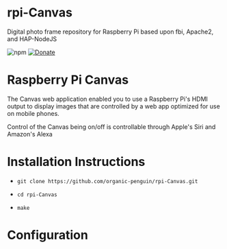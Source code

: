 # rpi-Canvas
Digital photo frame repository for Raspberry Pi based upon fbi, Apache2, and HAP-NodeJS

![npm](https://img.shields.io/badge/npm-v8.2.1-brightgreen)
[![Donate](https://img.shields.io/badge/donate-paypal-yellowgreen.svg)]()

# Raspberry Pi Canvas 

The Canvas web application enabled you to use a Raspberry Pi's HDMI output to display images that are controlled by a web app optimized for use on mobile phones.

Control of the Canvas being on/off is controllable through Apple's Siri and Amazon's Alexa

# Installation Instructions

* `git clone https://github.com/organic-penguin/rpi-Canvas.git`

* `cd rpi-Canvas`

* `make`


# Configuration


